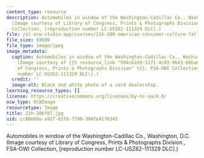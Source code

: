 ```yaml
---
content_type: resource
description: Automobiles in window of the Washington-Cadillac Co., Washington, D.C.
  (Image courtesy of Library of Congress, Prints & Photographs Division , FSA-OWI
  Collection, [reproduction number LC-USZ62-111329 DLC].)
file: /ol-ocw-studio-app/courses/21h-206-american-consumer-culture-fall-2007/cc80e09ea92f62f67790300fe4176345_21h-206f07.jpg
file_size: 93600
file_type: image/jpeg
image_metadata:
  caption: Automobiles in window of the Washington-Cadillac Co., Washington, D.C.
    (Image courtesy of {{% resource_link "594c62dd-1171-4c93-9b43-66ba8cb73dbd" "Library
    of Congress, Prints & Photographs Division" %}}, FSA-OWI Collection, \[reproduction
    number LC-USZ62-111329 DLC\].)
  credit: ''
  image-alt: Black and white photo of a card dealership.
learning_resource_types: []
license: https://creativecommons.org/licenses/by-nc-sa/4.0/
ocw_type: OCWImage
resourcetype: Image
title: 21h-206f07.jpg
uid: cc80e09e-a92f-62f6-7790-300fe4176345
---
```

Automobiles in window of the Washington-Cadillac Co., Washington, D.C. (Image courtesy of Library of Congress, Prints & Photographs Division , FSA-OWI Collection, [reproduction number LC-USZ62-111329 DLC].)